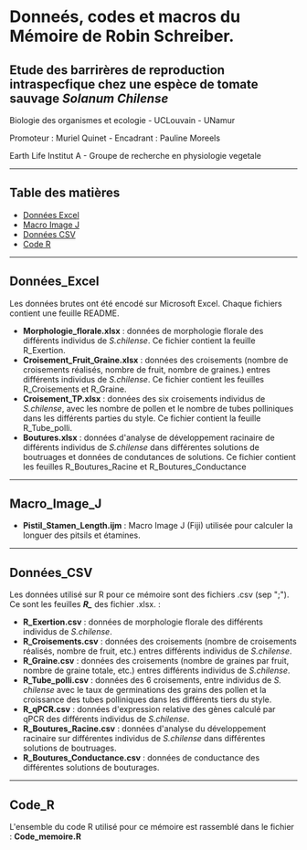 # Donneés, codes et macros du Mémoire de Robin Schreiber.
## Etude des barrirères de reproduction intraspecfique chez une espèce de tomate sauvage *Solanum Chilense*

Biologie des organismes et ecologie - UCLouvain - UNamur

Promoteur : Muriel Quinet - Encadrant : Pauline Moreels

Earth Life Institut A - Groupe de recherche en physiologie vegetale 

---
## Table des matières

- [Données Excel](#Données_Excel)
- [Macro Image J](#Macro_image_J)
- [Données CSV](#Données_CSV)
- [Code R](#Code_R)
  
---
## Données_Excel

Les données brutes ont été encodé sur Microsoft Excel. Chaque fichiers contient une feuille README.

- **Morphologie_florale.xlsx** : données de morphologie florale des différents individus de *S.chilense*. Ce fichier contient la feuille R_Exertion.
- **Croisement_Fruit_Graine.xlsx** : données des croisements (nombre de croisements réalisés, nombre de fruit, nombre de graines.) entres différents individus de *S.chilense*. Ce fichier contient les feuilles R_Croisements et R_Graine.
- **Croisement_TP.xlsx** : données des six croisements individus de *S.chilense*, avec les nombre de pollen et le nombre de tubes polliniques dans les différents parties du style. Ce fichier contient la feuille R_Tube_polli.
- **Boutures.xlsx** : données d'analyse de développement racinaire de différents individus de *S.chilense* dans différentes solutions de boutruages et données de condutances de solutions. Ce fichier contient les feuilles R_Boutures_Racine et R_Boutures_Conductance
---
## Macro_Image_J

- **Pistil_Stamen_Length.ijm** : Macro Image J (Fiji) utilisée pour calculer la longuer des pitsils et étamines.

---
## Données_CSV

Les données utilisé sur R pour ce mémoire sont des fichiers .csv (sep ";"). Ce sont les feuilles ***R_*** des fichier .xlsx. :
- **R_Exertion.csv** : données de morphologie florale des différents individus de *S.chilense*.
- **R_Croisements.csv** : données des croisements (nombre de croisements réalisés, nombre de fruit, etc.) entres différents individus de *S.chilense*.
- **R_Graine.csv** : données des croisements (nombre de graines par fruit, nombre de graine totale, etc.) entres différents individus de *S.chilense*.
- **R_Tube_polli.csv** : données des 6 croisements, entre individus de *S. chilense* avec le taux de germinations des grains des pollen et la croissance des tubes polliniques dans les différents tiers du style.
- **R_qPCR.csv** : données d'expression relative des gènes calculé par qPCR des différents individus de *S.chilense*.
- **R_Boutures_Racine.csv** : données d'analyse du développement racinaire sur différentes individus de *S.chilense* dans différentes solutions de boutruages.
- **R_Boutures_Conductance.csv** : données de conductance des différentes solutions de bouturages.


----
## Code_R

L'ensemble du code R utilisé pour ce mémoire est rassemblé dans le fichier : **Code_memoire.R**


